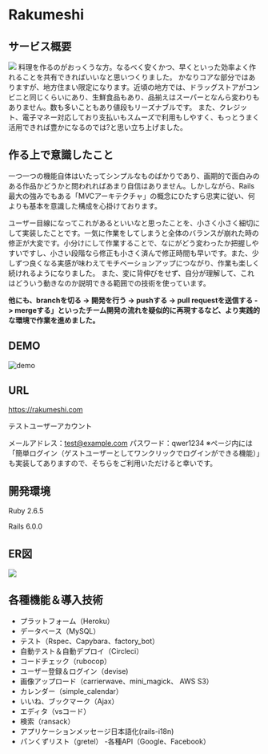 # Rakumeshi

## サービス概要
![](https://i.gyazo.com/59b715c849bebdb48dc41a433a61d715.jpg)
料理を作るのがおっくうな方。なるべく安くかつ、早くといった効率よく作れることを共有できればいいなと思いつくりました。
かなりコアな部分ではありますが、地方住まい限定になります。近頃の地方では、ドラッグストアがコンビニと同じくらいにあり、生鮮食品もあり、品揃えはスーパーとなんら変わりもありません。数も多いこともあり値段もリーズナブルです。
また、クレジット、電子マネー対応しており支払いもスムーズで利用もしやすく、もっとうまく活用できれば豊かになるのでは?と思い立ち上げました。

## 作る上で意識したこと
一つ一つの機能自体はいたってシンプルなものばかりであり、画期的で面白みのある作品かどうかと問われればあまり自信はありません。しかしながら、Rails最大の強みでもある「MVCアーキテクチャ」の概念にひたすら忠実に従い、何よりも基本を意識した構成を心掛けております。

ユーザー目線になってこれがあるといいなと思ったことを、小さく小さく細切にして実装したことです。一気に作業をしてしまうと全体のバランスが崩れた時の修正が大変です。小分けにして作業することで、なにがどう変わったか把握しやすいですし、小さい段階なら修正も小さく済んで修正時間も早いです。また、少しずつ良くなる実感が味わえてモチベーションアップにつながり、作業も楽しく続けれるようになりました。
また、変に背伸びをせず、自分が理解して、これはどういう動きなのか説明できる範囲での技術を使っています。

**他にも、branchを切る -> 開発を行う -> pushする -> pull requestを送信する -> mergeする」といったチーム開発の流れを疑似的に再現するなど、より実践的な環境で作業を進めました。**

## DEMO
![demo](https://i.gyazo.com/4b5ae3595021d1ae5464c5a6efda89ee.gif)


## URL
https://rakumeshi.com

テストユーザーアカウント

メールアドレス：test@example.com
パスワード：qwer1234
※ページ内には「簡単ログイン（ゲストユーザーとしてワンクリックでログインができる機能）」も実装してありますので、そちらをご利用いただけると幸いです。

## 開発環境
Ruby 2.6.5

Rails 6.0.0

## ER図
![](https://i.gyazo.com/f6bb2c43af888bea14bb8c09ac43b889.png)

## 各種機能＆導入技術
- プラットフォーム（Heroku）
- データベース（MySQL）
- テスト（Rspec、Capybara、factory_bot）
- 自動テスト＆自動デプロイ（Circleci）
- コードチェック（rubocop）
- ユーザー登録＆ログイン（devise)
- 画像アップロード（carrierwave、mini_magick、 AWS S3）
- カレンダー（simple_calendar）
- いいね、ブックマーク（Ajax）
- エディタ（vsコード）
- 検索（ransack）
- アプリケーションメッセージ日本語化(rails-i18n)
- パンくずリスト（gretel）
-各種API（Google、Facebook）



